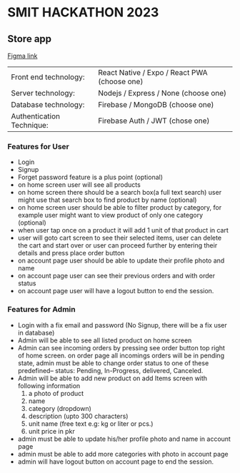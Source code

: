 # SMIT HACKATHON 2023

## Store app

[Figma link](https://www.figma.com/file/e8juVRuVFr41nDUtVX2xlX/design-doc-saylani-online-discount-store?node-id=0%3A1&t=JkIspiDnGy4Z3eTL-0)

|                           |                                              |
| ------------------------- | -------------------------------------------- |
| Front end technology:     | React Native / Expo / React PWA (choose one) |
| Server technology:        | Nodejs / Express / None (choose one)         |
| Database technology:      | Firebase / MongoDB (choose one)              |
| Authentication Technique: | Firebase Auth / JWT (chose one)              |

### Features for User

- Login
- Signup
- Forget password feature is a plus point (optional)
- on home screen user will see all products
- on home screen there should be a search box(a full text search) user
  might use that search box to find product by name (optional)
- on home screen user should be able to filter product by category, for
  example user might want to view product of only one category (optional)
- when user tap once on a product it will add 1 unit of that product in cart
- user will goto cart screen to see their selected items, user can delete the
  cart and start over or user can proceed further by entering their details
  and press place order button
- on account page user should be able to update their profile photo and
  name
- on account page user can see their previous orders and with order status
- on account page user will have a logout button to end the session.

### Features for Admin

- Login with a fix email and password (No Signup, there will be a fix user in
  database)
- Admin will be able to see all listed product on home screen
- Admin can see incoming orders by pressing see order button top right of
  home screen. on order page all incomings orders will be in pending state,
  admin must be able to change order status to one of these predefined–
  status: Pending, In-Progress, delivered, Canceled.
- Admin will be able to add new product on add Items screen with following information
  1. a photo of product
  1. name
  1. category (dropdown)
  1. description (upto 300 characters)
  1. unit name (free text e.g: kg or liter or pcs.)
  1. unit price in pkr
- admin must be able to update his/her profile photo and name in account page
- admin must be able to add more categories with photo in account page
- admin will have logout button on account page to end the session.
